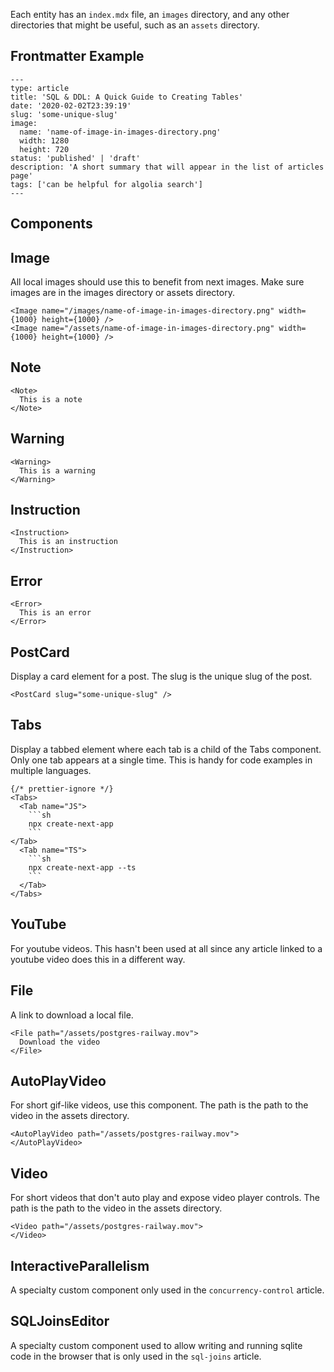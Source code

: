 Each entity has an `index.mdx` file, an `images` directory, and any other directories that might be useful, such as an `assets` directory. 

## Frontmatter Example

```mdx 
---
type: article
title: 'SQL & DDL: A Quick Guide to Creating Tables'
date: '2020-02-02T23:39:19'
slug: 'some-unique-slug'
image: 
  name: 'name-of-image-in-images-directory.png'
  width: 1280
  height: 720
status: 'published' | 'draft'
description: 'A short summary that will appear in the list of articles page'
tags: ['can be helpful for algolia search']
---
```

## Components

## Image

All local images should use this to benefit from next images. Make sure images are in the images directory or assets directory.

```mdx
<Image name="/images/name-of-image-in-images-directory.png" width={1000} height={1000} />
<Image name="/assets/name-of-image-in-images-directory.png" width={1000} height={1000} />
```

## Note

```mdx
<Note>
  This is a note
</Note>
```

## Warning

```mdx
<Warning>
  This is a warning
</Warning>
```

## Instruction

```mdx
<Instruction>
  This is an instruction
</Instruction>
```

## Error

```mdx
<Error>
  This is an error
</Error>
```

## PostCard

Display a card element for a post. The slug is the unique slug of the post.

```mdx
<PostCard slug="some-unique-slug" />
```

## Tabs

Display a tabbed element where each tab is a child of the Tabs component. Only one tab appears at a single time. This is handy for code examples in multiple languages.


```mdx
{/* prettier-ignore */}
<Tabs>
  <Tab name="JS">
    ```sh
    npx create-next-app
    ```
</Tab>
  <Tab name="TS">
    ```sh
    npx create-next-app --ts
    ```
  </Tab>
</Tabs>
```


## YouTube

For youtube videos. This hasn't been used at all since any article linked to a youtube video does this in a different way.


## File

A link to download a local file. 

```mdx
<File path="/assets/postgres-railway.mov">
  Download the video
</File>
```

## AutoPlayVideo

For short gif-like videos, use this component. The path is the path to the video in the assets directory.

```mdx
<AutoPlayVideo path="/assets/postgres-railway.mov">
</AutoPlayVideo>
```


## Video

For short videos that don't auto play and expose video player controls. The path is the path to the video in the assets directory.

```mdx
<Video path="/assets/postgres-railway.mov">
</Video>
```

## InteractiveParallelism

A specialty custom component only used in the `concurrency-control` article. 

## SQLJoinsEditor

A specialty custom component used to allow writing and running sqlite code in the browser that is only used in the `sql-joins` article.